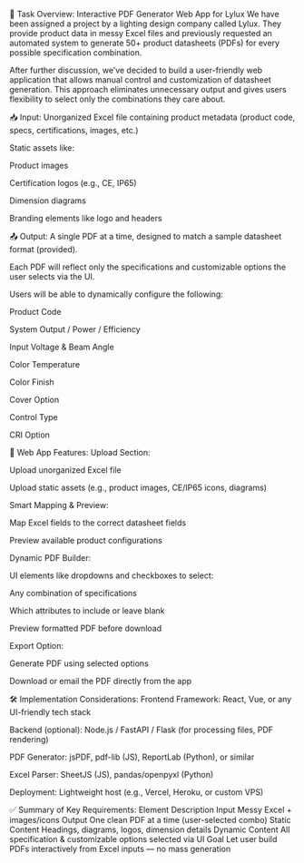 🔧 Task Overview: Interactive PDF Generator Web App for Lylux
We have been assigned a project by a lighting design company called Lylux. They provide product data in messy Excel files and previously requested an automated system to generate 50+ product datasheets (PDFs) for every possible specification combination.

After further discussion, we’ve decided to build a user-friendly web application that allows manual control and customization of datasheet generation. This approach eliminates unnecessary output and gives users flexibility to select only the combinations they care about.

📥 Input:
Unorganized Excel file containing product metadata (product code, specs, certifications, images, etc.)

Static assets like:

Product images

Certification logos (e.g., CE, IP65)

Dimension diagrams

Branding elements like logo and headers

📤 Output:
A single PDF at a time, designed to match a sample datasheet format (provided).

Each PDF will reflect only the specifications and customizable options the user selects via the UI.

Users will be able to dynamically configure the following:

Product Code

System Output / Power / Efficiency

Input Voltage & Beam Angle

Color Temperature

Color Finish

Cover Option

Control Type

CRI Option

🧩 Web App Features:
Upload Section:

Upload unorganized Excel file

Upload static assets (e.g., product images, CE/IP65 icons, diagrams)

Smart Mapping & Preview:

Map Excel fields to the correct datasheet fields

Preview available product configurations

Dynamic PDF Builder:

UI elements like dropdowns and checkboxes to select:

Any combination of specifications

Which attributes to include or leave blank

Preview formatted PDF before download

Export Option:

Generate PDF using selected options

Download or email the PDF directly from the app

🛠 Implementation Considerations:
Frontend Framework: React, Vue, or any UI-friendly tech stack

Backend (optional): Node.js / FastAPI / Flask (for processing files, PDF rendering)

PDF Generator: jsPDF, pdf-lib (JS), ReportLab (Python), or similar

Excel Parser: SheetJS (JS), pandas/openpyxl (Python)

Deployment: Lightweight host (e.g., Vercel, Heroku, or custom VPS)

✅ Summary of Key Requirements:
Element Description
Input Messy Excel + images/icons
Output One clean PDF at a time (user-selected combo)
Static Content Headings, diagrams, logos, dimension details
Dynamic Content All specification & customizable options selected via UI
Goal Let user build PDFs interactively from Excel inputs — no mass generation
